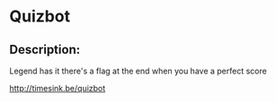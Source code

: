 
# Quizbot
## Description:
<p>Legend has it there's a flag at the end when you have a perfect score</p>
<p><a href="http://timesink.be/quizbot">http://timesink.be/quizbot</a></p>

